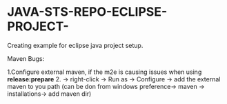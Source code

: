 # JAVA-STS-REPO-ECLIPSE-PROJECT-
Creating example for eclipse java project setup.

Maven Bugs:

1.Configure external maven, if the m2e is causing issues when using **release:prepare**
2.<Your project> -> right-click -> Run as -> Configure -> add the external maven to you path (can be don from windows preference-> maven -> installations-> add maven dir)
